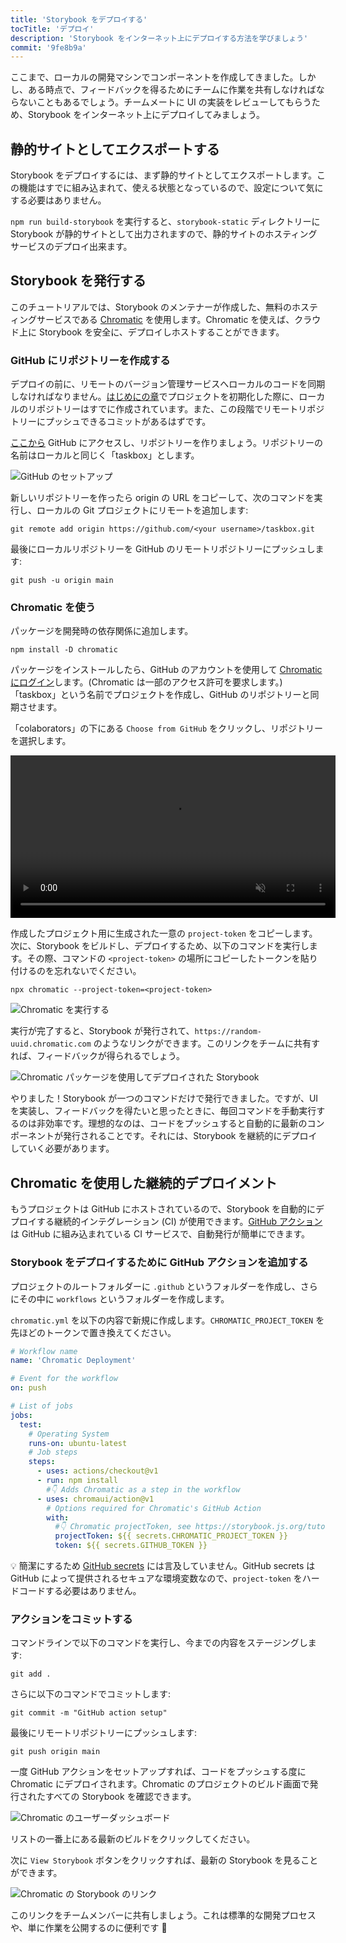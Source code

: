 ```yaml
---
title: 'Storybook をデプロイする'
tocTitle: 'デプロイ'
description: 'Storybook をインターネット上にデプロイする方法を学びましょう'
commit: '9fe8b9a'
---
```


ここまで、ローカルの開発マシンでコンポーネントを作成してきました。しかし、ある時点で、フィードバックを得るためにチームに作業を共有しなければならないこともあるでしょう。チームメートに UI の実装をレビューしてもらうため、Storybook をインターネット上にデプロイしてみましょう。

## 静的サイトとしてエクスポートする

Storybook をデプロイするには、まず静的サイトとしてエクスポートします。この機能はすでに組み込まれて、使える状態となっているので、設定について気にする必要はありません。

`npm run build-storybook` を実行すると、`storybook-static` ディレクトリーに Storybook が静的サイトとして出力されますので、静的サイトのホスティングサービスのデプロイ出来ます。

## Storybook を発行する

このチュートリアルでは、Storybook のメンテナーが作成した、無料のホスティングサービスである <a href="https://www.chromatic.com/?utm_source=storybook_website&utm_medium=link&utm_campaign=storybook">Chromatic</a> を使用します。Chromatic を使えば、クラウド上に Storybook を安全に、デプロイしホストすることができます。

### GitHub にリポジトリーを作成する

デプロイの前に、リモートのバージョン管理サービスへローカルのコードを同期しなければなりません。[はじめにの章](/intro-to-storybook/angular/ja/get-started/)でプロジェクトを初期化した際に、ローカルのリポジトリーはすでに作成されています。また、この段階でリモートリポジトリーにプッシュできるコミットがあるはずです。

[ここから](https://github.com/new) GitHub にアクセスし、リポジトリーを作りましょう。リポジトリーの名前はローカルと同じく「taskbox」とします。

![GitHub のセットアップ](/intro-to-storybook/github-create-taskbox.png)

新しいリポジトリーを作ったら origin の URL をコピーして、次のコマンドを実行し、ローカルの Git プロジェクトにリモートを追加します:

```shell
git remote add origin https://github.com/<your username>/taskbox.git
```

最後にローカルリポジトリーを GitHub のリモートリポジトリーにプッシュします:

```shell
git push -u origin main
```

### Chromatic を使う

パッケージを開発時の依存関係に追加します。

```shell
npm install -D chromatic
```

パッケージをインストールしたら、GitHub のアカウントを使用して [Chromatic にログイン](https://www.chromatic.com/start/?utm_source=storybook_website&utm_medium=link&utm_campaign=storybook)します。(Chromatic は一部のアクセス許可を要求します。) 「taskbox」という名前でプロジェクトを作成し、GitHub のリポジトリーと同期させます。

「colaborators」の下にある `Choose from GitHub` をクリックし、リポジトリーを選択します。

<video autoPlay muted playsInline loop style="width:520px; margin: 0 auto;">
  <source
    src="/intro-to-storybook/chromatic-setup-learnstorybook.mp4"
    type="video/mp4"
  />
</video>

作成したプロジェクト用に生成された一意の `project-token` をコピーします。次に、Storybook をビルドし、デプロイするため、以下のコマンドを実行します。その際、コマンドの `<project-token>` の場所にコピーしたトークンを貼り付けるのを忘れないでください。

```shell
npx chromatic --project-token=<project-token>
```

![Chromatic を実行する](/intro-to-storybook/chromatic-manual-storybook-console-log.png)

実行が完了すると、Storybook が発行されて、`https://random-uuid.chromatic.com` のようなリンクができます。このリンクをチームに共有すれば、フィードバックが得られるでしょう。

![Chromatic パッケージを使用してデプロイされた Storybook](/intro-to-storybook/chromatic-manual-storybook-deploy-6-0.png)

やりました！Storybook が一つのコマンドだけで発行できました。ですが、UI を実装し、フィードバックを得たいと思ったときに、毎回コマンドを手動実行するのは非効率です。理想的なのは、コードをプッシュすると自動的に最新のコンポーネントが発行されることです。それには、Storybook を継続的にデプロイしていく必要があります。

## Chromatic を使用した継続的デプロイメント

もうプロジェクトは GitHub にホストされているので、Storybook を自動的にデプロイする継続的インテグレーション (CI) が使用できます。[GitHub アクション](https://github.com/features/actions)は GitHub に組み込まれている CI サービスで、自動発行が簡単にできます。

### Storybook をデプロイするために GitHub アクションを追加する

プロジェクトのルートフォルダーに `.github` というフォルダーを作成し、さらにその中に `workflows` というフォルダーを作成します。

`chromatic.yml` を以下の内容で新規に作成します。`CHROMATIC_PROJECT_TOKEN` を先ほどのトークンで置き換えてください。

```yaml:title=.github/workflows/chromatic.yml
# Workflow name
name: 'Chromatic Deployment'

# Event for the workflow
on: push

# List of jobs
jobs:
  test:
    # Operating System
    runs-on: ubuntu-latest
    # Job steps
    steps:
      - uses: actions/checkout@v1
      - run: npm install
        #👇 Adds Chromatic as a step in the workflow
      - uses: chromaui/action@v1
        # Options required for Chromatic's GitHub Action
        with:
          #👇 Chromatic projectToken, see https://storybook.js.org/tutorials/intro-to-storybook/angular/ja/deploy/ to obtain it
          projectToken: ${{ secrets.CHROMATIC_PROJECT_TOKEN }}
          token: ${{ secrets.GITHUB_TOKEN }}
```

<div class="aside">
<p>💡 簡潔にするため <a href="https://help.github.com/ja/actions/configuring-and-managing-workflows/creating-and-storing-encrypted-secrets">GitHub secrets</a> には言及していません。GitHub secrets は GitHub によって提供されるセキュアな環境変数なので、<code>project-token</code> をハードコードする必要はありません。</p>
</div>

### アクションをコミットする

コマンドラインで以下のコマンドを実行し、今までの内容をステージングします:

```shell
git add .
```

さらに以下のコマンドでコミットします:

```shell
git commit -m "GitHub action setup"
```

最後にリモートリポジトリーにプッシュします:

```shell
git push origin main
```

一度 GitHub アクションをセットアップすれば、コードをプッシュする度に Chromatic にデプロイされます。Chromatic のプロジェクトのビルド画面で発行されたすべての Storybook を確認できます。

![Chromatic のユーザーダッシュボード](/intro-to-storybook/chromatic-user-dashboard.png)

リストの一番上にある最新のビルドをクリックしてください。

次に `View Storybook` ボタンをクリックすれば、最新の Storybook を見ることができます。

![Chromatic の Storybook のリンク](/intro-to-storybook/chromatic-build-storybook-link.png)

このリンクをチームメンバーに共有しましょう。これは標準的な開発プロセスや、単に作業を公開するのに便利です 💅

